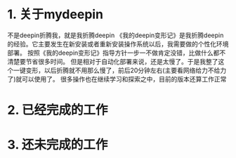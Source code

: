 # 1. 关于mydeepin
不是deepin折腾我，就是我折腾deepin
《我的deepin变形记》是我折腾deepin的经验。它主要发生在新安装或者重新安装操作系统以后，我需要做的个性化环境部署。
按照《我的deepin变形记》指导方针一步一不做肯定没错，比做什么都不清楚要节省很多时间。
但是相对于自动化部署来说，还是太慢了。于是我整了这个一键变形，以后折腾就不用那么慢了，前后20分钟左右(主要看网络给力不给力了)就可以使用了。
很多操作也在继续学习和探索之中，目前的版本还算工作正常

# 2. 已经完成的工作

# 3. 还未完成的工作
